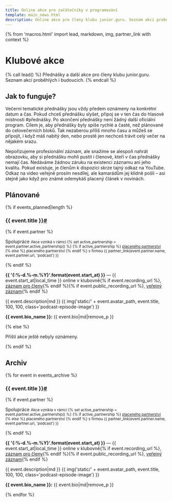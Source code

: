 ```yaml
---
title: Online akce pro začátečníky v programování
template: main_news.html
description: Online akce pro členy klubu junior.guru. Seznam akcí proběhlých i budoucích. Přednášky, Q&A, AMA, webináře, a další.
---
```


{% from 'macros.html' import lead, markdown, img, partner_link with context %}


# Klubové akce

{% call lead() %}
Přednášky a další akce pro členy klubu junior.guru. Seznam akcí proběhlých i budoucích.
{% endcall %}

## Jak to funguje?

Večerní tematické přednášky jsou vždy předem oznámeny na konkrétní datum a čas. Pokud chceš přednášku slyšet, připoj se v ten čas do hlasové místnosti #přednášky. Po skončení přednášky není žádný další oficiální program. Cílem je, aby přednášky byly spíše rychlé a časté, než plánované do celovečerních bloků. Tak nezaberou příliš mnoho času a můžeš se připojit, i když máš nabitý den, nebo prostě jen nechceš trávit celý večer na nějakém srazu.

Nepořizujeme profesionální záznam, ale snažíme se alespoň nahrát obrazovku, aby si přednášku mohli pustit i členové, kteří v čas přednášky nemají čas. Nedáváme žádnou záruku na existenci záznamu ani jeho kvalitu. Pokud existuje, je členům k dispozici skrze tajný odkaz na YouTube. Odkaz na video veřejně prosím nesdílej, ale kamarádům jej klidně pošli – asi stejně jako když pro známé odemykáš placený článek v novinách.

## Plánované

{% if events_planned|length %}
  <h3>{{ event.title }}<a class="headerlink" href="#{{ event.slug }}" title="Odkaz na tuto akci">#</a></h3>
  {% if event.partner %}
  <p>
    <span class="badge text-bg-primary">Spolupráce</span>
    <small>
    Akce vzniká v rámci
    {% set active_partnership = event.partner.active_partnership() %}
    {% if active_partnership %}
      <a href="{{ pages|docs_url(active_partnership.page_url)|url }}">placeného partnerství</a>
    {% else %}
      placeného partnerství
    {% endif %}
    s firmou {{ partner_link(event.partner.name, event.partner.url, 'podcast') }}
    </small>
  </p>
  {% endif %}
  <p>
    <strong>{{ '{:%-d.%-m.%Y}'.format(event.start_at) }}</strong>
    —
    {{ event.start_at|local_time }} online v klubovně</strong>{% if event.recording_url %},
    <a href="{{ event.recording_url }}">záznam pro členy</a>{% endif %}{% if event.public_recording_url %},
    <a href="{{ event.public_recording_url }}">veřejný záznam</a>{% endif %}
  </p>
  {{ event.description|md }}
  {{ img('static/' + event.avatar_path, event.title, 100, 100, class='podcast-episode-image') }}
  <p>
    <strong>{{ event.bio_name }}:</strong> {{ event.bio|md|remove_p }}
  </p>
{% else %}
<p>Příští akce ještě nebyly oznámeny.</p>
{% endif %}

## Archiv

{% for event in events_archive %}
<div id="{{ event.slug }}" class="podcast-episode">
  <h3>{{ event.title }}<a class="headerlink" href="#{{ event.slug }}" title="Odkaz na tuto akci">#</a></h3>
  {% if event.partner %}
  <p>
    <span class="badge text-bg-primary">Spolupráce</span>
    <small>
    Akce vznikla v rámci
    {% set active_partnership = event.partner.active_partnership() %}
    {% if active_partnership %}
      <a href="{{ pages|docs_url(active_partnership.page_url)|url }}">placeného partnerství</a>
    {% else %}
      placeného partnerství
    {% endif %}
    s firmou {{ partner_link(event.partner.name, event.partner.url, 'podcast') }}
    </small>
  </p>
  {% endif %}
  <p>
    <strong>{{ '{:%-d.%-m.%Y}'.format(event.start_at) }}</strong>
    —
    {{ event.start_at|local_time }} online v klubovně</strong>{% if event.recording_url %},
    <a href="{{ event.recording_url }}">záznam pro členy</a>{% endif %}{% if event.public_recording_url %},
    <a href="{{ event.public_recording_url }}">veřejný záznam</a>{% endif %}
  </p>
  {{ event.description|md }}
  {{ img('static/' + event.avatar_path, event.title, 100, 100, class='podcast-episode-image') }}
  <p>
    <strong>{{ event.bio_name }}:</strong> {{ event.bio|md|remove_p }}
  </p>
</div>
{% endfor %}
